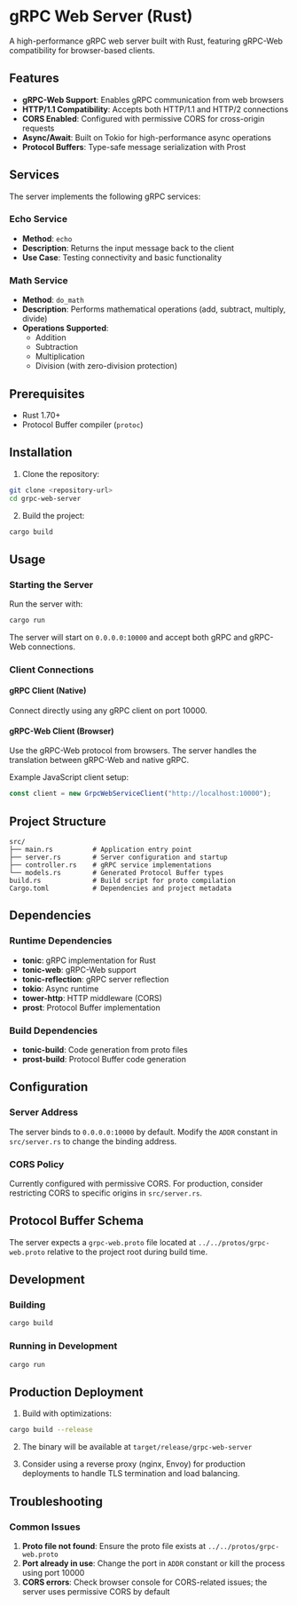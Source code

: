 # gRPC Web Server (Rust)

A high-performance gRPC web server built with Rust, featuring gRPC-Web compatibility for browser-based clients.

## Features

- **gRPC-Web Support**: Enables gRPC communication from web browsers
- **HTTP/1.1 Compatibility**: Accepts both HTTP/1.1 and HTTP/2 connections
- **CORS Enabled**: Configured with permissive CORS for cross-origin requests
- **Async/Await**: Built on Tokio for high-performance async operations
- **Protocol Buffers**: Type-safe message serialization with Prost

## Services

The server implements the following gRPC services:

### Echo Service

- **Method**: `echo`
- **Description**: Returns the input message back to the client
- **Use Case**: Testing connectivity and basic functionality

### Math Service

- **Method**: `do_math`
- **Description**: Performs mathematical operations (add, subtract, multiply, divide)
- **Operations Supported**:
  - Addition
  - Subtraction
  - Multiplication
  - Division (with zero-division protection)

## Prerequisites

- Rust 1.70+
- Protocol Buffer compiler (`protoc`)

## Installation

1. Clone the repository:

```bash
git clone <repository-url>
cd grpc-web-server
```

2. Build the project:

```bash
cargo build
```

## Usage

### Starting the Server

Run the server with:

```bash
cargo run
```

The server will start on `0.0.0.0:10000` and accept both gRPC and gRPC-Web connections.

### Client Connections

#### gRPC Client (Native)

Connect directly using any gRPC client on port 10000.

#### gRPC-Web Client (Browser)

Use the gRPC-Web protocol from browsers. The server handles the translation between gRPC-Web and native gRPC.

Example JavaScript client setup:

```javascript
const client = new GrpcWebServiceClient("http://localhost:10000");
```

## Project Structure

```
src/
├── main.rs          # Application entry point
├── server.rs        # Server configuration and startup
├── controller.rs    # gRPC service implementations
└── models.rs        # Generated Protocol Buffer types
build.rs             # Build script for proto compilation
Cargo.toml           # Dependencies and project metadata
```

## Dependencies

### Runtime Dependencies

- **tonic**: gRPC implementation for Rust
- **tonic-web**: gRPC-Web support
- **tonic-reflection**: gRPC server reflection
- **tokio**: Async runtime
- **tower-http**: HTTP middleware (CORS)
- **prost**: Protocol Buffer implementation

### Build Dependencies

- **tonic-build**: Code generation from proto files
- **prost-build**: Protocol Buffer code generation

## Configuration

### Server Address

The server binds to `0.0.0.0:10000` by default. Modify the `ADDR` constant in `src/server.rs` to change the binding address.

### CORS Policy

Currently configured with permissive CORS. For production, consider restricting CORS to specific origins in `src/server.rs`.

## Protocol Buffer Schema

The server expects a `grpc-web.proto` file located at `../../protos/grpc-web.proto` relative to the project root during build time.

## Development

### Building

```bash
cargo build
```

### Running in Development

```bash
cargo run
```

## Production Deployment

1. Build with optimizations:

```bash
cargo build --release
```

2. The binary will be available at `target/release/grpc-web-server`

3. Consider using a reverse proxy (nginx, Envoy) for production deployments to handle TLS termination and load balancing.

## Troubleshooting

### Common Issues

1. **Proto file not found**: Ensure the proto file exists at `../../protos/grpc-web.proto`
2. **Port already in use**: Change the port in `ADDR` constant or kill the process using port 10000
3. **CORS errors**: Check browser console for CORS-related issues; the server uses permissive CORS by default
